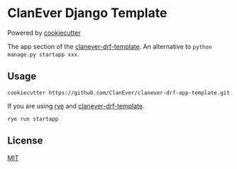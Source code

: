 # ClanEver Django Template

Powered by [cookiecutter](https://github.com/cookiecutter/cookiecutter)

The app section of the [clanever-drf-template](https://github.com/ClanEver/clanever-drf-template). An alternative to `python manage.py startapp xxx`.

## Usage

```shell
cookiecutter https://github.com/ClanEver/clanever-drf-app-template.git
```

If you are using [rye](https://github.com/mitsuhiko/rye) and [clanever-drf-template](https://github.com/ClanEver/clanever-drf-template).
```shell
rye run startapp
```

## License

[MIT](./LICENSE)

